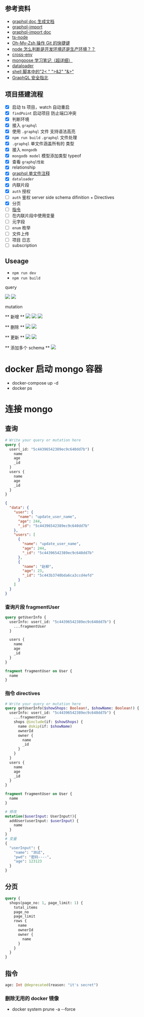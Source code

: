 ## 参考资料

- [graphql doc 生成文档](https://github.com/2fd/graphdoc)
- [graphql-import](https://www.npmjs.com/package/graphql-import)
- [graphql-import doc](https://oss.prisma.io/content/graphql-import/overview)
- [ts-node](https://github.com/TypeStrong/ts-node)
- [Oh-My-Zsh 操作 Git 的快捷键](https://segmentfault.com/a/1190000007145316)
- [node 怎么判断是开发环境还是生产环境？？](https://segmentfault.com/q/1010000007782377/a-1020000007782650)
- [cross-env](https://www.npmjs.com/package/cross-env)
- [mongoose 学习笔记（超详细）](https://segmentfault.com/a/1190000010688972#articleHeader14)
- [dataloader](https://www.npmjs.com/package/dataloader)
- [shell 脚本中的"2< " ">&2" "&>"](https://linux.cn/article-3464-1.html)
- [GraphQL 安全指北](https://www.freebuf.com/articles/web/184040.html)

## 项目搭建流程

- [x] 启动 ts 项目，watch 自动重启
- [x] `findPoint` 启动项目 防止端口冲突
- [x] 判断环境
- [x] 接入 `graphql`
- [x] 使用 `.graphql` 文件 支持语法高亮
- [x] `npm run build` `.graphql` 文件处理
- [x] `.graphql` 单文件涵盖所有的 类型
- [x] 接入 `mongodb`
- [x] `mongodb model` 模型添加类型 typeof
- [x] 查看 `graphql性能`
- [x] relationship
- [x] [graphql 单文件注释](https://github.com/prisma/graphql-import/issues/49)
- [x] `dataloader`
- [x] 内联片段
- [x] `auth` 授权
- [ ] `auth` 鉴权 server side schema difinition + Directives
- [x] 分页
- [ ] [指令](https://ithelp.ithome.com.tw/articles/10206667?sc=iThelpR)
- [ ] 在内联片段中使用变量
- [ ] 元字段
- [ ] `enum` 枚举
- [ ] 文件上传
- [ ] 项目 日志
- [ ] subscription

## Useage

- `npm run dev`
- `npm run build`

query

![](./imgs/1.png)
![](./imgs/5.png)

mutation

** 新增 **
![](./imgs/2.png)
![](./imgs/3.png)
![](./imgs/4.png)

** 删除 **
![](./imgs/6.png)
![](./imgs/7.png)

** 更新 **
![](./imgs/8.png)
![](./imgs/9.png)

** 添加多个 schema **
![](./imgs/10.png)

# docker 启动 mongo 容器

- docker-compose up -d
- docker ps

# 连接 mongo

## 查询

```graphql
# Write your query or mutation here
query {
  user(_id: "5c44396542389ec9c640dd7b") {
    name
    age
    _id
  }
  users {
    name
    age
    _id
  }
}
```

```json
{
  "data": {
    "user": {
      "name": "update_user_name",
      "age": 244,
      "_id": "5c44396542389ec9c640dd7b"
    },
    "users": [
      {
        "name": "update_user_name",
        "age": 244,
        "_id": "5c44396542389ec9c640dd7b"
      },
      {
        "name": "赵柳",
        "age": 23,
        "_id": "5c443b3740bda6ca3ccd4efd"
      }
    ]
  }
}
```

### 查询片段 fragmentUser

```graphql
query getUserInfo {
  userInfo: user(_id: "5c44396542389ec9c640dd7b") {
    ...fragmentUser
  }

  users {
    name
    age
    _id
  }
}

fragment fragmentUser on User {
  name
}
```

### 指令 directives

```graphql
# Write your query or mutation here
query getUserInfo($showShops: Boolean!, $showName: Boolean!) {
  userInfo: user(_id: "5c44396542389ec9c640dd7b") {
    ...fragmentUser
    shops @include(if: $showShops) {
      name @skip(if: $showName)
      ownerId
      owner {
        name
        _id
      }
    }
  }
  users {
    name
    age
    _id
  }
}

fragment fragmentUser on User {
  name
}
```

```graphql
# 修改
mutation($userInput: UserInput!){
  addUser(userInput: $userInput) {
    name
  }
}
# 变量
{
  "userInput": {
    "name": "测试",
    "pwd": "密码----",
    "age": 123123
  }
}
```

## 分页

```graphql
query {
  shops(page_no: 1, page_limit: 1) {
    total_items
    page_no
    page_limit
    rows {
      name
      ownerId
      owner {
        name
      }
    }
  }
}
```

## 指令

```graphql
age: Int @deprecated(reason: "it's secret")
```

### 删除无用的 docker 镜像

- docker system prune -a --force

